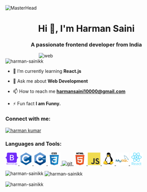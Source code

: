![MasterHead](https://5.imimg.com/data5/SELLER/Default/2023/8/335907034/FX/TS/CP/44234450/front-end-development-service.jpg)
<h1 align="center">Hi 👋, I'm Harman Saini</h1>
<h3 align="center">A passionate frontend developer from India</h3>
<img align="right" alt="web" width="400" src="https://media.licdn.com/dms/image/D5612AQE-1_RUwTlvnw/article-cover_image-shrink_720_1280/0/1702025559056?e=2147483647&v=beta&t=v8wAqZG1L_g5oEaw3fRRTbKZOipJujOgWx0HBQcv5_g">
<p align="left"> <img src="https://komarev.com/ghpvc/?username=harman-sainikk&label=Profile%20views&color=0e75b6&style=flat" alt="harman-sainikk" /> </p>

- 🌱 I’m currently learning **React.js**

- 💬 Ask me about **Web Development**

- 📫 How to reach me **harmansaini10000@gmail.com**

- ⚡ Fun fact **I am Funny.**

<h3 align="left">Connect with me:</h3>
<p align="left">
<a href="linkedin.com/in/harmankumar0987" target="blank"><img align="center" src="https://raw.githubusercontent.com/rahuldkjain/github-profile-readme-generator/master/src/images/icons/Social/linked-in-alt.svg" alt="harman kumar" height="30" width="40" /></a>
</p>

<h3 align="left">Languages and Tools:</h3>
<p align="left"> <a href="https://getbootstrap.com" target="_blank" rel="noreferrer"> <img src="https://raw.githubusercontent.com/devicons/devicon/master/icons/bootstrap/bootstrap-plain-wordmark.svg" alt="bootstrap" width="40" height="40"/> </a> <a href="https://www.cprogramming.com/" target="_blank" rel="noreferrer"> <img src="https://raw.githubusercontent.com/devicons/devicon/master/icons/c/c-original.svg" alt="c" width="40" height="40"/> </a> <a href="https://www.w3schools.com/cpp/" target="_blank" rel="noreferrer"> <img src="https://raw.githubusercontent.com/devicons/devicon/master/icons/cplusplus/cplusplus-original.svg" alt="cplusplus" width="40" height="40"/> </a> <a href="https://www.w3schools.com/css/" target="_blank" rel="noreferrer"> <img src="https://raw.githubusercontent.com/devicons/devicon/master/icons/css3/css3-original-wordmark.svg" alt="css3" width="40" height="40"/> </a> <a href="https://git-scm.com/" target="_blank" rel="noreferrer"> <img src="https://www.vectorlogo.zone/logos/git-scm/git-scm-icon.svg" alt="git" width="40" height="40"/> </a> <a href="https://www.w3.org/html/" target="_blank" rel="noreferrer"> <img src="https://raw.githubusercontent.com/devicons/devicon/master/icons/html5/html5-original-wordmark.svg" alt="html5" width="40" height="40"/> </a> <a href="https://developer.mozilla.org/en-US/docs/Web/JavaScript" target="_blank" rel="noreferrer"> <img src="https://raw.githubusercontent.com/devicons/devicon/master/icons/javascript/javascript-original.svg" alt="javascript" width="40" height="40"/> </a> <a href="https://www.linux.org/" target="_blank" rel="noreferrer"> <img src="https://raw.githubusercontent.com/devicons/devicon/master/icons/linux/linux-original.svg" alt="linux" width="40" height="40"/> </a> <a href="https://www.mysql.com/" target="_blank" rel="noreferrer"> <img src="https://raw.githubusercontent.com/devicons/devicon/master/icons/mysql/mysql-original-wordmark.svg" alt="mysql" width="40" height="40"/> </a> <a href="https://reactjs.org/" target="_blank" rel="noreferrer"> <img src="https://raw.githubusercontent.com/devicons/devicon/master/icons/react/react-original-wordmark.svg" alt="react" width="40" height="40"/> </a> </p>

<p><img align="left" src="https://github-readme-stats.vercel.app/api/top-langs?username=harman-sainikk&show_icons=true&locale=en&layout=compact" alt="harman-sainikk" /></p>

<p>&nbsp;<img align="center" src="https://github-readme-stats.vercel.app/api?username=harman-sainikk&show_icons=true&locale=en" alt="harman-sainikk" /></p>

<p><img align="center" src="https://github-readme-streak-stats.herokuapp.com/?user=harman-sainikk&" alt="harman-sainikk" /></p>
